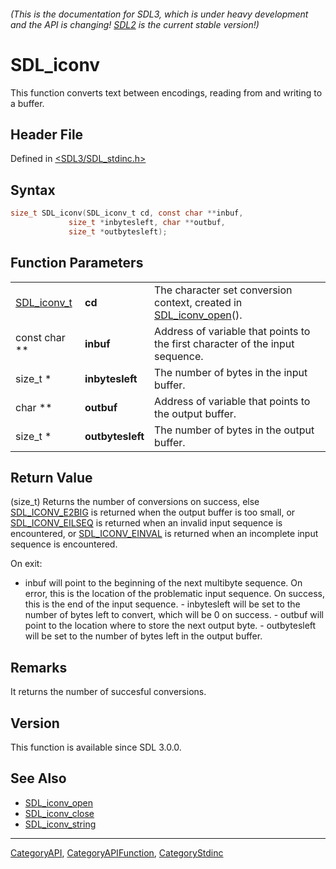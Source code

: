 ###### (This is the documentation for SDL3, which is under heavy development and the API is changing! [SDL2](https://wiki.libsdl.org/SDL2/) is the current stable version!)
# SDL_iconv

This function converts text between encodings, reading from and writing to a buffer.

## Header File

Defined in [<SDL3/SDL_stdinc.h>](https://github.com/libsdl-org/SDL/blob/main/include/SDL3/SDL_stdinc.h)

## Syntax

```c
size_t SDL_iconv(SDL_iconv_t cd, const char **inbuf,
             size_t *inbytesleft, char **outbuf,
             size_t *outbytesleft);
```

## Function Parameters

|                            |                  |                                                                                      |
| -------------------------- | ---------------- | ------------------------------------------------------------------------------------ |
| [SDL_iconv_t](SDL_iconv_t) | **cd**           | The character set conversion context, created in [SDL_iconv_open](SDL_iconv_open)(). |
| const char **              | **inbuf**        | Address of variable that points to the first character of the input sequence.        |
| size_t *                   | **inbytesleft**  | The number of bytes in the input buffer.                                             |
| char **                    | **outbuf**       | Address of variable that points to the output buffer.                                |
| size_t *                   | **outbytesleft** | The number of bytes in the output buffer.                                            |

## Return Value

(size_t) Returns the number of conversions on success, else
[SDL_ICONV_E2BIG](SDL_ICONV_E2BIG) is returned when the output buffer is
too small, or [SDL_ICONV_EILSEQ](SDL_ICONV_EILSEQ) is returned when an
invalid input sequence is encountered, or
[SDL_ICONV_EINVAL](SDL_ICONV_EINVAL) is returned when an incomplete input
sequence is encountered.

On exit:

- inbuf will point to the beginning of the next multibyte sequence. On
error, this is the location of the problematic input sequence. On success,
this is the end of the input sequence. - inbytesleft will be set to the
number of bytes left to convert, which will be 0 on success. - outbuf will
point to the location where to store the next output byte. - outbytesleft
will be set to the number of bytes left in the output buffer.

## Remarks

It returns the number of succesful conversions.

## Version

This function is available since SDL 3.0.0.

## See Also

- [SDL_iconv_open](SDL_iconv_open)
- [SDL_iconv_close](SDL_iconv_close)
- [SDL_iconv_string](SDL_iconv_string)

----
[CategoryAPI](CategoryAPI), [CategoryAPIFunction](CategoryAPIFunction), [CategoryStdinc](CategoryStdinc)

